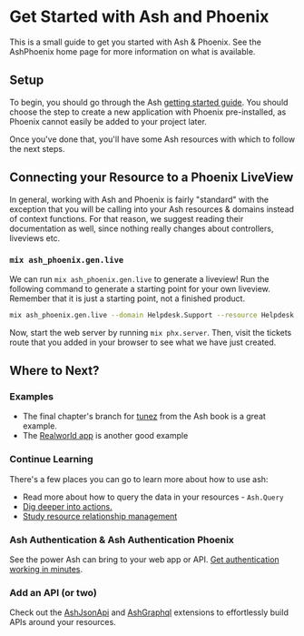 <!--
SPDX-FileCopyrightText: 2020 Zach Daniel

SPDX-License-Identifier: MIT
-->

# Get Started with Ash and Phoenix

This is a small guide to get you started with Ash & Phoenix.
See the AshPhoenix home page for more information on what is available.

## Setup

To begin, you should go through the Ash [getting started guide](https://hexdocs.pm/ash/get-started.html). You should choose the step
to create a new application with Phoenix pre-installed, as Phoenix cannot
easily be added to your project later.

Once you've done that, you'll have some Ash resources with which to follow the next steps.

## Connecting your Resource to a Phoenix LiveView

In general, working with Ash and Phoenix is fairly "standard" with the exception that you
will be calling into your Ash resources & domains instead of context functions. For that
reason, we suggest reading their documentation as well, since nothing really changes about
controllers, liveviews etc.

### `mix ash_phoenix.gen.live`

We can run `mix ash_phoenix.gen.live` to generate a liveview! Run the following command to
generate a starting point for your own liveview. Remember that it is just a starting point,
not a finished product.

```bash
mix ash_phoenix.gen.live --domain Helpdesk.Support --resource Helpdesk.Support.Ticket
```

Now, start the web server by running `mix phx.server`. Then, visit the tickets route that you added in your browser to see what we have just created.

## Where to Next?

### Examples

- The final chapter's branch for [tunez](https://github.com/sevenseacat/tunez/tree/end-of-chapter-10) from the Ash book is a great example.
- The [Realworld app](https://github.com/team-alembic/realworld) is another good example

### Continue Learning

There's a few places you can go to learn more about how to use ash:

- Read more about how to query the data in your resources - `Ash.Query`
- [Dig deeper into actions.](https://hexdocs.pm/ash/actions.html)
- [Study resource relationship management](https://hexdocs.pm/ash/relationships.html#managing-relationships)

### Ash Authentication & Ash Authentication Phoenix

See the power Ash can bring to your web app or API. [Get authentication working in minutes](https://hexdocs.pm/ash_authentication_phoenix/get-started.html).

### Add an API (or two)

Check out the [AshJsonApi](https://hexdocs.pm/ash_json_api/getting-started-with-ash-json-api.html) and [AshGraphql](https://hexdocs.pm/ash_graphql/getting-started-with-graphql.html) extensions to effortlessly build APIs around your resources.
